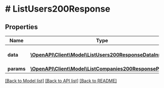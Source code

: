 # # ListUsers200Response

## Properties

Name | Type | Description | Notes
------------ | ------------- | ------------- | -------------
**data** | [**\OpenAPI\Client\Model\ListUsers200ResponseDataInner[]**](ListUsers200ResponseDataInner.md) | The returned resource | [optional]
**params** | [**\OpenAPI\Client\Model\ListCompanies200ResponseParams**](ListCompanies200ResponseParams.md) |  | [optional]

[[Back to Model list]](../../README.md#models) [[Back to API list]](../../README.md#endpoints) [[Back to README]](../../README.md)
